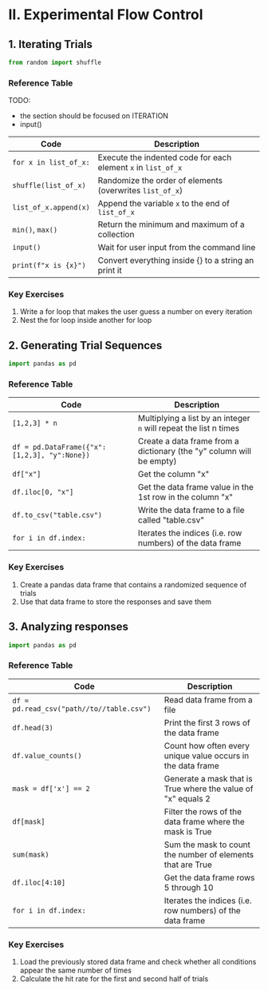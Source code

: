 # II. Experimental Flow Control

## 1. Iterating Trials

```python
from random import shuffle
```

### Reference Table
TODO:
- the section should be focused on ITERATION
- input() 

| Code                                 | Description                                                   |
| ---                                  | ---                                                           |
| `for x in list_of_x:`                | Execute the indented code for each element `x` in `list_of_x` |
| `shuffle(list_of_x)`                 | Randomize the order of elements (overwrites `list_of_x`)      |
| `list_of_x.append(x)`                | Append the variable `x` to the end of `list_of_x`             |
| `min()`, `max()`                     | Return the minimum and maximum of a collection                |
| `input()`                            | Wait for user input from the command line                     |
| `print(f"x is {x}")`                 | Convert everything inside {} to a string an print it          |

### Key Exercises
1. Write a for loop that makes the user guess a number on every iteration
2. Nest the for loop inside another for loop


## 2. Generating Trial Sequences

```python
import pandas as pd
```

### Reference Table

| Code                                         | Description                                                          |
| ---                                          | ---                                                                  |
| `[1,2,3] * n`                                | Multiplying a list by an integer `n` will repeat the list n times    |
| `df = pd.DataFrame({"x":[1,2,3], "y":None})` | Create a data frame from a dictionary (the "y" column will be empty) |
| `df["x"]`                                    | Get the column "x"                                                   |
| `df.iloc[0, "x"]`                            | Get the data frame value in the 1st row in the column "x"            |
| `df.to_csv("table.csv")`                     | Write the data frame to a file called "table.csv"                    |
| `for i in df.index:`                         | Iterates the indices (i.e. row numbers) of the data frame            |

### Key Exercises
1. Create a pandas data frame that contains a randomized sequence of trials
2. Use that data frame to store the responses and save them


## 3. Analyzing responses

```python
import pandas as pd
```

### Reference Table

| Code                                         | Description                                                          |
| ---                                          | ---                                                                  |
| `df = pd.read_csv("path//to//table.csv")`    | Read data frame from a file                                          |
| `df.head(3)`                                 | Print the first 3 rows of the data frame                             |
| `df.value_counts()`                          | Count how often every unique value occurs in the data frame          |
| `mask = df['x'] == 2`                        | Generate a mask that is True where the value of "x" equals 2         |
| `df[mask]`                                   | Filter the rows of the data frame where the mask is True             |
| `sum(mask)`                                  | Sum the mask to count the number of elements that are True           |
| `df.iloc[4:10]`                              | Get the data frame rows 5 through 10                                 |
| `for i in df.index:`                         | Iterates the indices (i.e. row numbers) of the data frame            |

### Key Exercises
1. Load the previously stored data frame and check whether all conditions appear the same number of times
2. Calculate the hit rate for the first and second half of trials
